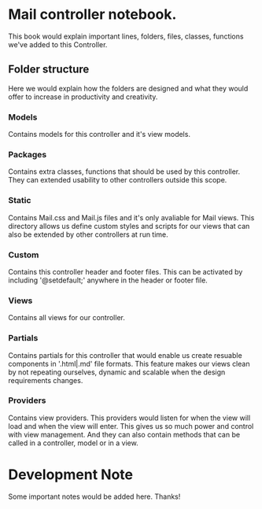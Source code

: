 # Mail controller notebook.
This book would explain important lines, folders, files, classes, functions we've added to this Controller.

## Folder structure
Here we would explain how the folders are designed and what they would offer to increase in productivity and creativity.

### Models
Contains models for this controller and it's view models.

### Packages
Contains extra classes, functions that should be used by this controller. They can extended usability to other controllers outside this scope.

### Static
Contains Mail.css and Mail.js files and it's only avaliable for Mail views. This directory allows us define custom styles and scripts for our views that can also be extended by other controllers at run time.

### Custom
Contains this controller header and footer files. This can be activated by including '@setdefault;' anywhere in the header or footer file.

### Views
Contains all views for our controller.

### Partials
Contains partials for this controller that would enable us create resuable components in '.html|.md' file formats. This feature makes our views clean by not repeating ourselves, dynamic and scalable when the design requirements changes.

### Providers
Contains view providers. This providers would listen for when the view will load and when the view will enter. This gives us so much power and control with view management. And they can also contain methods that can be called in a controller, model or in a view.




# Development Note
Some important notes would be added here. Thanks!